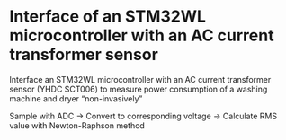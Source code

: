 # Interface of an STM32WL microcontroller with an AC current transformer sensor

Interface an STM32WL microcontroller with an AC current transformer sensor (YHDC SCT006) to measure power consumption of a washing machine and dryer “non-invasively”

Sample with ADC -> Convert to corresponding voltage -> Calculate RMS value with Newton-Raphson method

